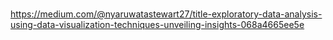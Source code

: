 ###

https://medium.com/@nyaruwatastewart27/title-exploratory-data-analysis-using-data-visualization-techniques-unveiling-insights-068a4665ee5e
